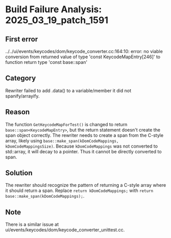 # Build Failure Analysis: 2025_03_19_patch_1591

## First error

../../ui/events/keycodes/dom/keycode_converter.cc:164:10: error: no viable conversion from returned value of type 'const KeycodeMapEntry[246]' to function return type 'const base::span<KeycodeMapEntry>'

## Category
Rewriter failed to add .data() to a variable/member it did not spanify/arrayify.

## Reason
The function `GetKeycodeMapForTest()` is changed to return `base::span<KeycodeMapEntry>`, but the return statement doesn't create the span object correctly. The rewriter needs to create a span from the C-style array, likely using `base::make_span(kDomCodeMappings, kDomCodeMappingsSize)`.  Because `kDomCodeMappings` was not converted to std::array, it will decay to a pointer. Thus it cannot be directly converted to span.

## Solution
The rewriter should recognize the pattern of returning a C-style array where it should return a span. Replace `return kDomCodeMappings;` with `return base::make_span(kDomCodeMappings);`.

## Note
There is a similar issue at ui/events/keycodes/dom/keycode_converter_unittest.cc.